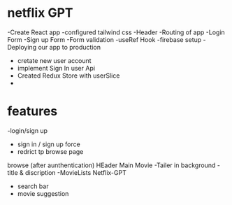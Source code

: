 # netflix GPT
-Create React app
-configured tailwind css
-Header
-Routing of app
-Login Form
-Sign up Form
-Form validation
-useRef Hook
-firebase setup
-Deploying our app to production
- cretate new user account
- implement Sign In user Api
- Created Redux Store with userSlice
-

# features
-login/sign up
  - sign in / sign up force
  - redrict tp browse page
  
browse (after aunthentication)
  HEader
  Main Movie
    -Tailer in background
    -title & discription
      -MovieLists
Netflix-GPT
 - search bar
  - movie suggestion